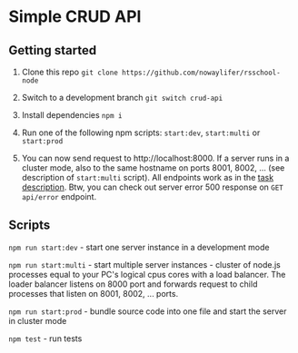 # Simple CRUD API

## Getting started

1. Clone this repo `git clone https://github.com/nowaylifer/rsschool-node`

2. Switch to a development branch `git switch crud-api`

3. Install dependencies `npm i`

4. Run one of the following npm scripts: `start:dev`, `start:multi` or `start:prod`

5. You can now send request to http://localhost:8000. If a server runs in a cluster mode, also to the same hostname on ports 8001, 8002, ... (see description of `start:multi` script). All endpoints work as in the [task description](https://github.com/AlreadyBored/nodejs-assignments/blob/main/assignments/crud-api/assignment.md). Btw, you can check out server error 500 response on `GET api/error` endpoint.

## Scripts

`npm run start:dev` - start one server instance in a development mode

`npm run start:multi` - start multiple server instances - cluster of node.js processes equal to your PC's logical cpus cores with a load balancer. The loader balancer listens on 8000 port and forwards request to child processes that listen on 8001, 8002, ... ports.

`npm run start:prod` - bundle source code into one file and start the server in cluster mode

`npm test` - run tests
